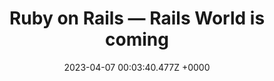 ---
title: "Ruby on Rails — Rails World is coming"
link: "https://rubyonrails.org/2023/4/6/rails-world-is-coming"
date: "2023-04-07 00:03:40.477Z +0000"
description: "The Rails Foundation is excited to announce Rails World, our first conference. It will take place on October 5 & 6 in the stunning city of Amsterdam, Netherlands."
category: "articles"
---